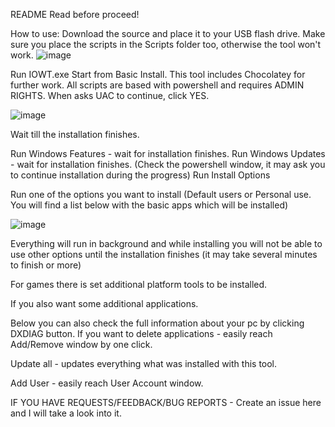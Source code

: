 README
Read before proceed!

How to use:
Download the source and place it to your USB flash drive. Make sure you place the scripts in the Scripts folder too, otherwise the tool won't work.
![image](https://user-images.githubusercontent.com/100957521/195975600-59fe52e1-3454-47c4-8a54-50f5ff81814e.png)


Run IOWT.exe 
Start from Basic Install. This tool includes Chocolatey for further work.
All scripts are based with powershell and requires ADMIN RIGHTS. When asks UAC to continue, click YES.

![image](https://user-images.githubusercontent.com/100957521/195974552-b923b516-2ee3-4441-a2e0-2965a5e97d0c.png)

Wait till the installation finishes.

Run Windows Features - wait for installation finishes.
Run Windows Updates - wait for installation finishes. (Check the powershell window, it may ask you to continue installation during the progress)
Run Install Options

Run one of the options you want to install (Default users or Personal use. You will find a list below with the basic apps which will be installed)

![image](https://user-images.githubusercontent.com/100957521/195974638-bbcbcc7e-ce95-460d-9c4b-c231dc336b30.png)


Everything will run in background and while installing you will not be able to use other options until the installation finishes (it may take several minutes to finish or more)

For games there is set additional platform tools to be installed.

If you also want some additional applications.

Below you can also check the full information about your pc by clicking DXDIAG button. If you want to delete applications - easily reach Add/Remove window by one click.

Update all - updates everything what was installed with this tool.

Add User - easily reach User Account window.


IF YOU HAVE REQUESTS/FEEDBACK/BUG REPORTS - Create an issue here and I will take a look into it. 
